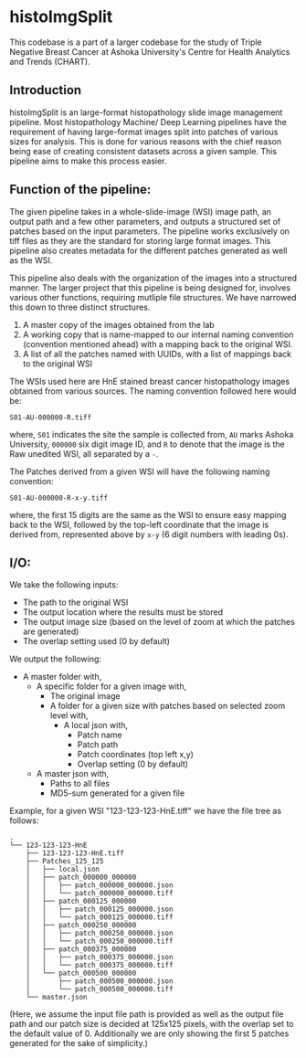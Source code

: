 # histoImgSplit
This codebase is a part of a larger codebase for the study of Triple Negative Breast Cancer at Ashoka University's Centre for Health Analytics and Trends (CHART).

## Introduction
histoImgSplit is an large-format histopathology slide image management pipeline. Most histopathology Machine/ Deep Learning pipelines have the requirement of having large-format images split into patches of various sizes for analysis. This is done for various reasons with the chief reason being ease of creating consistent datasets across a given sample. This pipeline aims to make this process easier.

## Function of the pipeline:
The given pipeline takes in a whole-slide-image (WSI) image path, an output path and a few other parameters, and outputs a structured set of patches based on the input parameters. The pipeline works exclusively on tiff files as they are the standard for storing large format images. This pipeline also creates metadata for the different patches generated as well as the WSI.

This pipeline also deals with the organization of the images into a structured manner. The larger project that this pipeline is being designed for, involves various other functions, requiring mutliple file structures. We have narrowed this down to three distinct structures. 
1. A master copy of the images obtained from the lab
2. A working copy that is name-mapped to our internal naming convention (convention mentioned ahead) with a mapping back to the original WSI.
3. A list of all the patches named with UUIDs, with a list of mappings back to the original WSI


The WSIs used here are HnE stained breast cancer histopathology images obtained from various sources. The naming convention followed here would be:
```
S01-AU-000000-R.tiff
```
where, ```S01``` indicates the site the sample is collected from, ```AU``` marks Ashoka University, ```000000``` six digit image ID, and ```R``` to denote that the image is the Raw unedited WSI, all separated by a ```-```.

The Patches derived from a given WSI will have the following naming convention:
```
S01-AU-000000-R-x-y.tiff
```
where, the first 15 digits are the same as the WSI to ensure easy mapping back to the WSI, followed by the top-left coordinate that the image is derived from, represented above by ```x-y``` (6 digit numbers with leading 0s). 

## I/O:
We take the following inputs:
- The path to the original WSI
- The output location where the results must be stored
- The output image size (based on the level of zoom at which the patches are generated)
- The overlap setting used (0 by default)

We output the following:
- A master folder with,
    - A specific folder for a given image with,
        - The original image
        - A folder for a given size with patches based on selected zoom level with,
            - A local json with,
                - Patch name
                - Patch path
                - Patch coordinates (top left x,y)
                - Overlap setting (0 by default)
    - A master json with,
        - Paths to all files
        - MD5-sum generated for a given file

Example, for a given WSI "123-123-123-HnE.tiff" we have the file tree as follows:

```
.
└── 123-123-123-HnE
    ├── 123-123-123-HnE.tiff
    ├── Patches_125_125
    │   ├── local.json
    │   ├── patch_000000_000000
    │   │   ├── patch_000000_000000.json
    │   │   └── patch_000000_000000.tiff
    │   ├── patch_000125_000000
    │   │   ├── patch_000125_000000.json
    │   │   └── patch_000125_000000.tiff
    │   ├── patch_000250_000000
    │   │   ├── patch_000250_000000.json
    │   │   └── patch_000250_000000.tiff
    │   ├── patch_000375_000000
    │   │   ├── patch_000375_000000.json
    │   │   └── patch_000375_000000.tiff
    │   └── patch_000500_000000
    │       ├── patch_000500_000000.json
    │       └── patch_000500_000000.tiff
    └── master.json
```

(Here, we assume the input file path is provided as well as the output file path and our patch size is decided at 125x125 pixels, with the overlap set to the default value of 0. Additionally we are only showing the first 5 patches generated for the sake of simplicity.)